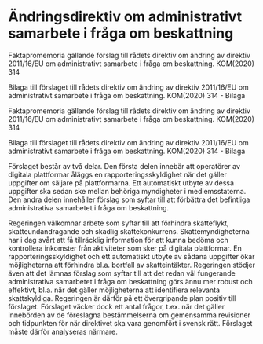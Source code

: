 # Ändringsdirektiv om administrativt samarbete i fråga om beskattning

Faktapromemoria gällande förslag till rådets direktiv om ändring av direktiv 2011/16/EU om
administrativt samarbete i fråga om beskattning. KOM(2020) 314

Bilaga till förslaget till rådets direktiv om ändring av direktiv 2011/16/EU om
administrativt samarbete i fråga om beskattning. KOM(2020) 314 - Bilaga

Faktapromemoria gällande förslag till rådets direktiv om ändring av direktiv 2011/16/EU om
administrativt samarbete i fråga om beskattning. KOM(2020) 314

Bilaga till förslaget till rådets direktiv om ändring av direktiv 2011/16/EU om
administrativt samarbete i fråga om beskattning. KOM(2020) 314 - Bilaga

Förslaget består av två delar. Den första delen innebär att operatörer av digitala plattformar åläggs en rapporteringsskyldighet när det gäller uppgifter om säljare på plattformarna. Ett automatiskt utbyte av dessa uppgifter ska sedan ske mellan behöriga myndigheter i medlemsstaterna. Den andra delen innehåller förslag som syftar till att förbättra det befintliga administrativa samarbetet i fråga om beskattning.

Regeringen välkomnar arbete som syftar till att förhindra skatteflykt, skatteundandragande och skadlig skattekonkurrens. Skattemyndigheterna har i dag svårt att få tillräcklig information för att kunna bedöma och kontrollera inkomster från aktiviteter som sker på digitala plattformar. En rapporteringsskyldighet och ett automatiskt utbyte av sådana uppgifter ökar möjligheterna att förhindra bl.a. bortfall av skatteintäkter. Regeringen stödjer även att det lämnas förslag som syftar till att det redan väl fungerande administrativa samarbetet i fråga om beskattning görs ännu mer robust och effektivt, bl.a. när det gäller möjligheterna att identifiera relevanta skattskyldiga. Regeringen är därför på ett övergripande plan positiv till förslaget. Förslaget väcker dock ett antal frågor, t.ex. när det gäller innebörden av de föreslagna bestämmelserna om gemensamma revisioner och tidpunkten för när direktivet ska vara genomfört i svensk rätt. Förslaget måste därför analyseras närmare.
